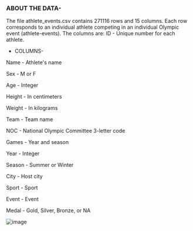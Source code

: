 
### ABOUT THE DATA-

The file athlete_events.csv contains 271116 rows and 15 columns. Each row corresponds to an individual athlete competing in an individual Olympic event (athlete-events). The columns are:
ID - Unique number for each athlete.

* COLUMNS- 


Name - Athlete's name

Sex - M or F

Age - Integer

Height - In centimeters

Weight - In kilograms

Team - Team name

NOC - National Olympic Committee 3-letter code

Games - Year and season

Year - Integer

Season - Summer or Winter

City - Host city

Sport - Sport

Event - Event

Medal - Gold, Silver, Bronze, or NA


![image](https://user-images.githubusercontent.com/68374336/185444794-80b281d8-933f-4fce-bc7b-f796d4c62e84.png)
